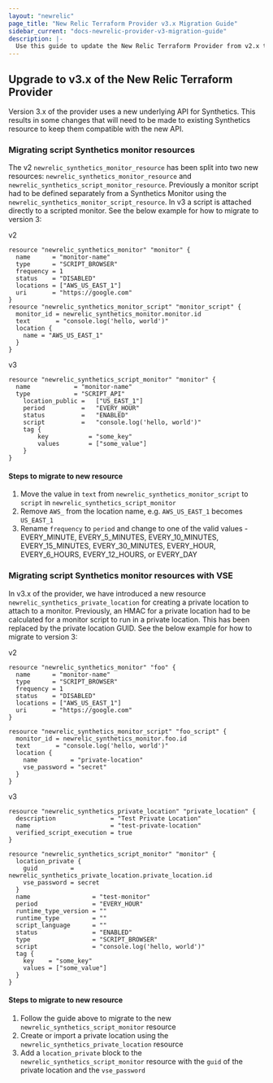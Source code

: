 ```yaml
---
layout: "newrelic"
page_title: "New Relic Terraform Provider v3.x Migration Guide"
sidebar_current: "docs-newrelic-provider-v3-migration-guide"
description: |-
  Use this guide to update the New Relic Terraform Provider from v2.x to v3.x
---
```


## Upgrade to v3.x of the New Relic Terraform Provider

Version 3.x of the provider uses a new underlying API for Synthetics. This results in some changes that will need to be made to existing Synthetics resource to keep them compatible with the new API.

### Migrating script Synthetics monitor resources

The v2 `newrelic_synthetics_monitor_resource` has been split into two new resources: `newrelic_synthetics_monitor_resource` and `newrelic_synthetics_script_monitor_resource`. Previously a monitor script had to be defined separately from a Synthetics Monitor using the `newrelic_synthetics_monitor_script_resource`. In v3 a script is attached directly to a scripted monitor. See the below example for how to migrate to version 3:

v2  
```hcl
resource "newrelic_synthetics_monitor" "monitor" {
  name      = "monitor-name"
  type      = "SCRIPT_BROWSER"
  frequency = 1
  status    = "DISABLED"
  locations = ["AWS_US_EAST_1"]
  uri       = "https://google.com"
}
resource "newrelic_synthetics_monitor_script" "monitor_script" {
  monitor_id = newrelic_synthetics_monitor.monitor.id
  text       = "console.log('hello, world')"
  location {
    name = "AWS_US_EAST_1"
  }
}
```

v3
```hcl
resource "newrelic_synthetics_script_monitor" "monitor" {
  name	          =	"monitor-name"
  type	          =	"SCRIPT_API"
 	location_public	=	["US_EAST_1"]
 	period	        =	"EVERY_HOUR"
 	status	        =	"ENABLED"
 	script	        =	"console.log('hello, world')"
 	tag {
 		key	          =	"some_key"
 		values	      =	["some_value"]
 	}
}
```

#### Steps to migrate to new resource

1. Move the value in `text` from `newrelic_synthetics_monitor_script` to `script` in `newrelic_synthetics_script_monitor`
2. Remove `AWS_` from the location name, e.g. `AWS_US_EAST_1` becomes `US_EAST_1`
3. Rename `frequency` to `period` and change to one of the valid values - EVERY_MINUTE, EVERY_5_MINUTES, EVERY_10_MINUTES, EVERY_15_MINUTES, EVERY_30_MINUTES, EVERY_HOUR, EVERY_6_HOURS, EVERY_12_HOURS, or EVERY_DAY

### Migrating script Synthetics monitor resources with VSE

In v3.x of the provider, we have introduced a new resource `newrelic_synthetics_private_location` for creating a private location to attach to a monitor. Previously, an HMAC for a private location had to be calculated for a monitor script to run in a private location. This has been replaced by the private location GUID. See the below example for how to migrate to version 3:

v2
```hcl
resource "newrelic_synthetics_monitor" "foo" {
  name      = "monitor-name"
  type      = "SCRIPT_BROWSER"
  frequency = 1
  status    = "DISABLED"
  locations = ["AWS_US_EAST_1"]
  uri       = "https://google.com"
}

resource "newrelic_synthetics_monitor_script" "foo_script" {
  monitor_id = newrelic_synthetics_monitor.foo.id
  text       = "console.log('hello, world')"
  location {
    name         = "private-location"
    vse_password = "secret"
  }
}
```

v3
```hcl
resource "newrelic_synthetics_private_location" "private_location" {
  description               = "Test Private Location"
  name                      = "test-private-location"
  verified_script_execution = true
}

resource "newrelic_synthetics_script_monitor" "monitor" {
  location_private {
    guid         = newrelic_synthetics_private_location.private_location.id
    vse_password = secret
  }
  name                 = "test-monitor"
  period               = "EVERY_HOUR"
  runtime_type_version = ""
  runtime_type         = ""
  script_language      = ""
  status               = "ENABLED"
  type                 = "SCRIPT_BROWSER"
  script               = "console.log('hello, world')"
  tag {
    key    = "some_key"
    values = ["some_value"]
  }
}
```

#### Steps to migrate to new resource

1. Follow the guide above to migrate to the new `newrelic_synthetics_script_monitor` resource
2. Create or import a private location using the `newrelic_synthetics_private_location` resource
3. Add a `location_private` block to the `newrelic_synthetics_script_monitor` resource with the `guid` of the private location and the `vse_password`